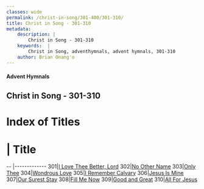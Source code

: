 ```yaml
---
classes: wide
permalink: /christ-in-song/301-400/301-310/
title: Christ in Song - 301-310
metadata:
    description: |
        Christ in Song - 301-310
    keywords:  |
        Christ in Song, adventhymnals, advent hymnals, 301-310
    author: Brian Onang'o
---
```


#### Advent Hymnals
## Christ in Song - 301-310

# Index of Titles
# | Title                        
-- |-------------
301|[I Love Thee Better, Lord](/christ-in-song/301-400/301-310/I-Love-Thee-Better,-Lord)
302|[No Other Name](/christ-in-song/301-400/301-310/No-Other-Name)
303|[Only Thee](/christ-in-song/301-400/301-310/Only-Thee)
304|[Wondrous Love](/christ-in-song/301-400/301-310/Wondrous-Love)
305|[I Remember Calvary](/christ-in-song/301-400/301-310/I-Remember-Calvary)
306|[Jesus Is Mine](/christ-in-song/301-400/301-310/Jesus-Is-Mine)
307|[Our Surest Stay](/christ-in-song/301-400/301-310/Our-Surest-Stay)
308|[Fill Me Now](/christ-in-song/301-400/301-310/Fill-Me-Now)
309|[Good and Great](/christ-in-song/301-400/301-310/Good-and-Great)
310|[All For Jesus](/christ-in-song/301-400/301-310/All-For-Jesus)